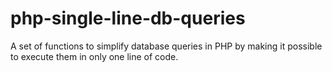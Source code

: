 # php-single-line-db-queries
A set of functions to simplify database queries in PHP by making it possible to execute them in only one line of code.

